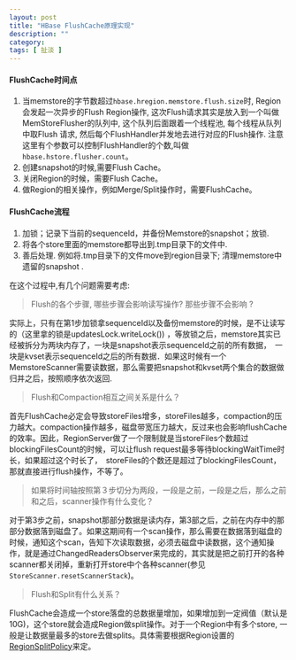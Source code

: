 ```yaml
---
layout: post
title: "HBase FlushCache原理实现"
description: ""
category: 
tags: [ 扯淡 ]
---
```


#### FlushCache时间点

1. 当memstore的字节数超过`hbase.hregion.memstore.flush.size`时, Region会发起一次异步的Flush Region操作,  这次Flush请求其实是放入到一个叫做MemStoreFlusher的队列中, 这个队列后面跟着一个线程池, 每个线程从队列中取Flush 请求, 然后每个FlushHandler并发地去进行对应的Flush操作. 注意这里有个参数可以控制FlushHandler的个数,叫做`hbase.hstore.flusher.count`。
2. 创建snapshot的时候,需要Flush Cache。
3. 关闭Region的时候，需要Flush Cache。
4. 做Region的相关操作，例如Merge/Split操作时，需要FlushCache。

#### FlushCache流程

1. 加锁；记录下当前的sequenceId，并备份Memstore的snapshot；放锁.  
2. 将各个store里面的memstore都导出到.tmp目录下的文件中.
3. 善后处理. 例如将.tmp目录下的文件move到region目录下; 清理memstore中遗留的snapshot . 

在这个过程中,有几个问题需要考虑: 

> Flush的各个步骤, 哪些步骤会影响读写操作? 那些步骤不会影响 ? 

实际上，只有在第1步加锁拿sequenceId以及备份memstore的时候，是不让读写的（这里拿的锁是updatesLock.writeLock()) ，等放锁之后，memstore其实已经被拆分为两块内存了，一块是snapshot表示sequenceId之前的所有数据，　一块是kvset表示sequenceId之后的所有数据．如果这时候有一个MemstoreScanner需要读数据，那么需要把snapshot和kvset两个集合的数据做归并之后，按照顺序依次返回.

> Flush和Compaction相互之间关系是什么？

首先FlushCache必定会导致storeFiles增多，storeFiles越多，compaction的压力越大。compaction操作越多，磁盘带宽压力越大，反过来也会影响flushCache的效率。因此，RegionServer做了一个限制就是当storeFiles个数超过blockingFilesCount的时候，可以让flush request最多等待blockingWaitTime时长，如果超过这个时长了，　storeFiles的个数还是超过了blockingFilesCount，那就直接进行flush操作，不等了。

> 如果将时间轴按照第３步切分为两段，一段是之前，一段是之后，那么之前和之后，scanner操作有什么变化？

对于第3步之前，snapshot那部分数据是读内存，第3部之后，之前在内存中的那部分数据落到磁盘了。如果这期间有一个scan操作，那么需要在数据落到磁盘的时候，通知这个scan，告知下次读取数据，必须去磁盘中读数据，这个通知操作，就是通过ChangedReadersObserver来完成的，其实就是把之前打开的各种scanner都关闭掉，重新打开store中个各种scanner(参见`StoreScanner.resetScannerStack`)。　

> Flush和Split有什么关系？

FlushCache会造成一个store落盘的总数据量增加，如果增加到一定阀值（默认是10G)，这个store就会造成Region做split操作。对于一个Region中有多个store, 一般是让数据量最多的store去做splits。具体需要根据Region设置的[RegionSplitPolicy](https://hbase.apache.org/devapidocs/org/apache/hadoop/hbase/regionserver/RegionSplitPolicy.html)来定。